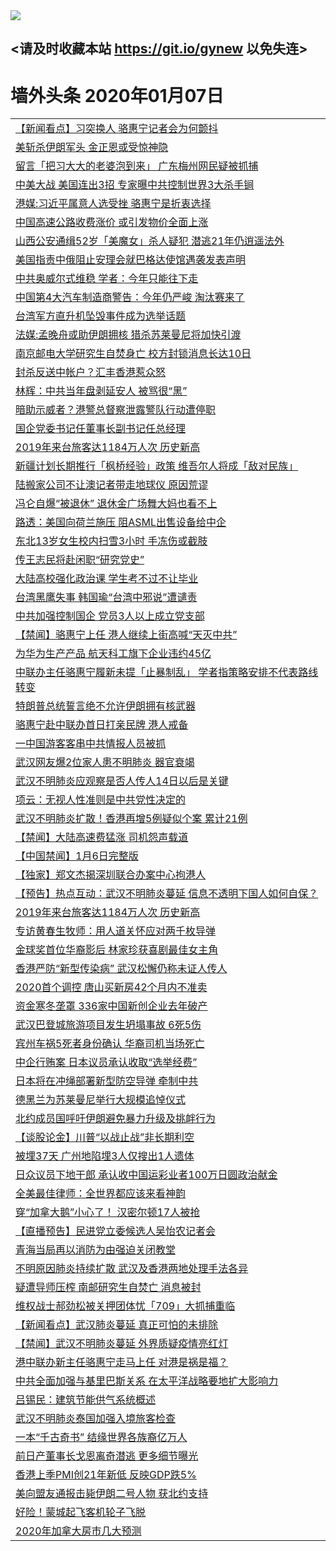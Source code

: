 
<tr>
  <td align=center><img src="https://cdn.jsdelivr.net/gh/gyoupiodf/im1/%E5%BE%AE%E4%BF%A1%E8%AF%B4%E6%98%8E4.jpg" /></td>  
</tr>

## <请及时收藏本站 https://git.io/gynew 以免失连> </a>
# 墙外头条 2020年01月07日</a>

<table>

<tr><td colspan="2" align="left"><a href="https://xball.casa/oo.aspx?name=c1114938&key=eqxowaguscvmxdgc&from=gy">【新闻看点】习突换人 骆惠宁记者会为何颤抖</a></td></tr>
<tr><td colspan="2" align="left"><a href="https://xball.casa/oo.aspx?name=c1114942&key=eqxowaguscvmxdgc&from=gy">美斩杀伊朗军头 金正恩或受惊神隐</a></td></tr>
<tr><td colspan="2" align="left"><a href="https://xball.casa/oo.aspx?name=c1114987&key=eqxowaguscvmxdgc&from=gy">留言「把习大大的老婆泡到来」 广东梅州网民疑被抓捕</a></td></tr>
<tr><td colspan="2" align="left"><a href="https://xball.casa/oo.aspx?name=c1114939&key=eqxowaguscvmxdgc&from=gy">中美大战 美国连出3招 专家曝中共控制世界3大杀手锏</a></td></tr>
<tr><td colspan="2" align="left"><a href="https://xball.casa/oo.aspx?name=c1114929&key=eqxowaguscvmxdgc&from=gy">港媒:习近平属意人选受挫 骆惠宁是折衷选择</a></td></tr>
<tr><td colspan="2" align="left"><a href="https://xball.casa/oo.aspx?name=c1114974&key=eqxowaguscvmxdgc&from=gy">中国高速公路收费涨价 或引发物价全面上涨</a></td></tr>
<tr><td colspan="2" align="left"><a href="https://xball.casa/oo.aspx?name=c1114960&key=eqxowaguscvmxdgc&from=gy">山西公安通缉52岁「美魔女」杀人疑犯 潜逃21年仍逍遥法外</a></td></tr>
<tr><td colspan="2" align="left"><a href="https://xball.casa/oo.aspx?name=c1114941&key=eqxowaguscvmxdgc&from=gy">美国指责中俄阻止安理会就巴格达使馆遇袭发表声明</a></td></tr>
<tr><td colspan="2" align="left"><a href="https://xball.casa/oo.aspx?name=c1114970&key=eqxowaguscvmxdgc&from=gy">中共奥威尔式维稳 学者：今年只能往下走</a></td></tr>
<tr><td colspan="2" align="left"><a href="https://xball.casa/oo.aspx?name=c1114940&key=eqxowaguscvmxdgc&from=gy">中国第4大汽车制造商警告：今年仍严峻 淘汰赛来了</a></td></tr>
<tr><td colspan="2" align="left"><a href="https://xball.casa/oo.aspx?name=c1114947&key=eqxowaguscvmxdgc&from=gy">台湾军方直升机坠毁事件成为选举话题</a></td></tr>
<tr><td colspan="2" align="left"><a href="https://xball.casa/oo.aspx?name=c1115006&key=eqxowaguscvmxdgc&from=gy">法媒:孟晚舟或助伊朗拥核 猎杀苏莱曼尼将加快引渡</a></td></tr>
<tr><td colspan="2" align="left"><a href="https://xball.casa/oo.aspx?name=c1114957&key=eqxowaguscvmxdgc&from=gy">南京邮电大学研究生自焚身亡 校方封锁消息长达10日</a></td></tr>
<tr><td colspan="2" align="left"><a href="https://xball.casa/oo.aspx?name=c1114920&key=eqxowaguscvmxdgc&from=gy">封杀反送中帐户？汇丰香港惹众怒</a></td></tr>
<tr><td colspan="2" align="left"><a href="https://xball.casa/oo.aspx?name=c1114972&key=eqxowaguscvmxdgc&from=gy">林辉：中共当年盘剥延安人 被骂很“黑”</a></td></tr>
<tr><td colspan="2" align="left"><a href="https://xball.casa/oo.aspx?name=c1115007&key=eqxowaguscvmxdgc&from=gy">暗助示威者？港警总督察泄露警队行动遭停职</a></td></tr>
<tr><td colspan="2" align="left"><a href="https://xball.casa/oo.aspx?name=c1114961&key=eqxowaguscvmxdgc&from=gy">国企党委书记任董事长副书记任总经理</a></td></tr>
<tr><td colspan="2" align="left"><a href="https://xball.casa/oo.aspx?name=c1114928&key=eqxowaguscvmxdgc&from=gy">2019年来台旅客达1184万人次 历史新高</a></td></tr>
<tr><td colspan="2" align="left"><a href="https://xball.casa/oo.aspx?name=c1114962&key=eqxowaguscvmxdgc&from=gy">新疆计划长期推行「枫桥经验」政策 维吾尔人将成「敌对民族」</a></td></tr>
<tr><td colspan="2" align="left"><a href="https://xball.casa/oo.aspx?name=c1114986&key=eqxowaguscvmxdgc&from=gy">陆搬家公司不让澳记者带走地球仪 原因荒谬</a></td></tr>
<tr><td colspan="2" align="left"><a href="https://xball.casa/oo.aspx?name=c1114944&key=eqxowaguscvmxdgc&from=gy">冯仑自爆“被退休” 退休金广场舞大妈也看不上</a></td></tr>
<tr><td colspan="2" align="left"><a href="https://xball.casa/oo.aspx?name=c1114918&key=eqxowaguscvmxdgc&from=gy">路透：美国向荷兰施压 阻ASML出售设备给中企</a></td></tr>
<tr><td colspan="2" align="left"><a href="https://xball.casa/oo.aspx?name=c1114950&key=eqxowaguscvmxdgc&from=gy">东北13岁女生校内扫雪3小时 手冻伤或截肢</a></td></tr>
<tr><td colspan="2" align="left"><a href="https://xball.casa/oo.aspx?name=c1114930&key=eqxowaguscvmxdgc&from=gy">传王志民将赴闲职“研究党史”</a></td></tr>
<tr><td colspan="2" align="left"><a href="https://xball.casa/oo.aspx?name=c1114971&key=eqxowaguscvmxdgc&from=gy">大陆高校强化政治课 学生考不过不让毕业</a></td></tr>
<tr><td colspan="2" align="left"><a href="https://xball.casa/oo.aspx?name=c1114956&key=eqxowaguscvmxdgc&from=gy">台湾黑鹰失事 韩国瑜“台湾中邪说”遭谴责</a></td></tr>
<tr><td colspan="2" align="left"><a href="https://xball.casa/oo.aspx?name=c1114943&key=eqxowaguscvmxdgc&from=gy">中共加强控制国企 党员3人以上成立党支部</a></td></tr>
<tr><td colspan="2" align="left"><a href="https://xball.casa/oo.aspx?name=c1114995&key=eqxowaguscvmxdgc&from=gy">【禁闻】骆惠宁上任 港人继续上街高喊“天灭中共”</a></td></tr>
<tr><td colspan="2" align="left"><a href="https://xball.casa/oo.aspx?name=c1114969&key=eqxowaguscvmxdgc&from=gy">为华为生产产品 航天科工旗下企业违约45亿</a></td></tr>
<tr><td colspan="2" align="left"><a href="https://xball.casa/oo.aspx?name=c1114963&key=eqxowaguscvmxdgc&from=gy">中联办主任骆惠宁履新未提「止暴制乱」 学者指策略安排不代表路线转变</a></td></tr>
<tr><td colspan="2" align="left"><a href="https://xball.casa/oo.aspx?name=c1114931&key=eqxowaguscvmxdgc&from=gy">特朗普总统誓言绝不允许伊朗拥有核武器</a></td></tr>
<tr><td colspan="2" align="left"><a href="https://xball.casa/oo.aspx?name=c1114936&key=eqxowaguscvmxdgc&from=gy">骆惠宁赴中联办首日打亲民牌 港人戒备</a></td></tr>
<tr><td colspan="2" align="left"><a href="https://xball.casa/oo.aspx?name=c1114982&key=eqxowaguscvmxdgc&from=gy">一中国游客客串中共情报人员被抓</a></td></tr>
<tr><td colspan="2" align="left"><a href="https://xball.casa/oo.aspx?name=c1114934&key=eqxowaguscvmxdgc&from=gy">武汉网友爆2位家人患不明肺炎 器官衰竭</a></td></tr>
<tr><td colspan="2" align="left"><a href="https://xball.casa/oo.aspx?name=c1114958&key=eqxowaguscvmxdgc&from=gy">武汉不明肺炎应观察是否人传人14日以后是关键</a></td></tr>
<tr><td colspan="2" align="left"><a href="https://xball.casa/oo.aspx?name=c1114973&key=eqxowaguscvmxdgc&from=gy">项云：无视人性准则是中共党性决定的</a></td></tr>
<tr><td colspan="2" align="left"><a href="https://xball.casa/oo.aspx?name=c1114921&key=eqxowaguscvmxdgc&from=gy">武汉不明肺炎扩散！香港再增5例疑似个案 累计21例</a></td></tr>
<tr><td colspan="2" align="left"><a href="https://xball.casa/oo.aspx?name=c1114975&key=eqxowaguscvmxdgc&from=gy">【禁闻】大陆高速费猛涨 司机怨声载道</a></td></tr>
<tr><td colspan="2" align="left"><a href="https://xball.casa/oo.aspx?name=c1114994&key=eqxowaguscvmxdgc&from=gy">【中国禁闻】1月6日完整版</a></td></tr>
<tr><td colspan="2" align="left"><a href="https://xball.casa/oo.aspx?name=c1114945&key=eqxowaguscvmxdgc&from=gy">【独家】郑文杰揭深圳联合办案中心拘港人</a></td></tr>
<tr><td colspan="2" align="left"><a href="https://xball.casa/oo.aspx?name=c1114914&key=eqxowaguscvmxdgc&from=gy">【预告】热点互动：武汉不明肺炎蔓延 信息不透明下国人如何自保？</a></td></tr>
<tr><td colspan="2" align="left"><a href="https://xball.casa/oo.aspx?name=c1114988&key=eqxowaguscvmxdgc&from=gy">2019年来台旅客达1184万人次 历史新高</a></td></tr>
<tr><td colspan="2" align="left"><a href="https://xball.casa/oo.aspx?name=c1114964&key=eqxowaguscvmxdgc&from=gy">专访黄春生牧师：用人道关怀应对两千枚导弹</a></td></tr>
<tr><td colspan="2" align="left"><a href="https://xball.casa/oo.aspx?name=c1114951&key=eqxowaguscvmxdgc&from=gy">金球奖首位华裔影后 林家珍获喜剧最佳女主角</a></td></tr>
<tr><td colspan="2" align="left"><a href="https://xball.casa/oo.aspx?name=c1114946&key=eqxowaguscvmxdgc&from=gy">香港严防“新型传染病” 武汉松懈仍称未证人传人</a></td></tr>
<tr><td colspan="2" align="left"><a href="https://xball.casa/oo.aspx?name=c1114935&key=eqxowaguscvmxdgc&from=gy">2020首个调控 唐山买新房42个月内不准卖</a></td></tr>
<tr><td colspan="2" align="left"><a href="https://xball.casa/oo.aspx?name=c1114919&key=eqxowaguscvmxdgc&from=gy">资金寒冬垄罩 336家中国新创企业去年破产</a></td></tr>
<tr><td colspan="2" align="left"><a href="https://xball.casa/oo.aspx?name=c1114984&key=eqxowaguscvmxdgc&from=gy">武汉巴登城旅游项目发生坍塌事故 6死5伤</a></td></tr>
<tr><td colspan="2" align="left"><a href="https://xball.casa/oo.aspx?name=c1114980&key=eqxowaguscvmxdgc&from=gy">宾州车祸5死者身份确认 华裔司机当场死亡</a></td></tr>
<tr><td colspan="2" align="left"><a href="https://xball.casa/oo.aspx?name=c1114927&key=eqxowaguscvmxdgc&from=gy">中企行贿案 日本议员承认收取“选举经费”</a></td></tr>
<tr><td colspan="2" align="left"><a href="https://xball.casa/oo.aspx?name=c1114985&key=eqxowaguscvmxdgc&from=gy">日本将在冲绳部署新型防空导弹 牵制中共</a></td></tr>
<tr><td colspan="2" align="left"><a href="https://xball.casa/oo.aspx?name=c1114952&key=eqxowaguscvmxdgc&from=gy">德黑兰为苏莱曼尼举行大规模追悼仪式</a></td></tr>
<tr><td colspan="2" align="left"><a href="https://xball.casa/oo.aspx?name=c1115005&key=eqxowaguscvmxdgc&from=gy">北约成员国呼吁伊朗避免暴力升级及挑衅行为</a></td></tr>
<tr><td colspan="2" align="left"><a href="https://xball.casa/oo.aspx?name=c1114992&key=eqxowaguscvmxdgc&from=gy">【谈股论金】川普“以战止战”非长期利空</a></td></tr>
<tr><td colspan="2" align="left"><a href="https://xball.casa/oo.aspx?name=c1114981&key=eqxowaguscvmxdgc&from=gy">被埋37天 广州地陷埋3人仅搜出1人遗体</a></td></tr>
<tr><td colspan="2" align="left"><a href="https://xball.casa/oo.aspx?name=c1114922&key=eqxowaguscvmxdgc&from=gy">日众议员下地干郎 承认收中国运彩业者100万日圆政治献金</a></td></tr>
<tr><td colspan="2" align="left"><a href="https://xball.casa/oo.aspx?name=c1114937&key=eqxowaguscvmxdgc&from=gy">全美最佳律师：全世界都应该来看神韵</a></td></tr>
<tr><td colspan="2" align="left"><a href="https://xball.casa/oo.aspx?name=c1114977&key=eqxowaguscvmxdgc&from=gy">穿“加拿大鹅”小心了！ 汉密尔顿17人被抢</a></td></tr>
<tr><td colspan="2" align="left"><a href="https://xball.casa/oo.aspx?name=c1114926&key=eqxowaguscvmxdgc&from=gy">【直播预告】民进党立委候选人吴怡农记者会</a></td></tr>
<tr><td colspan="2" align="left"><a href="https://xball.casa/oo.aspx?name=c1114955&key=eqxowaguscvmxdgc&from=gy">青海当局再以消防为由强迫关闭教堂</a></td></tr>
<tr><td colspan="2" align="left"><a href="https://xball.casa/oo.aspx?name=c1114954&key=eqxowaguscvmxdgc&from=gy">不明原因肺炎持续扩散 武汉及香港两地处理手法各异</a></td></tr>
<tr><td colspan="2" align="left"><a href="https://xball.casa/oo.aspx?name=c1114949&key=eqxowaguscvmxdgc&from=gy">疑遭导师压榨 南邮研究生自焚亡 消息被封</a></td></tr>
<tr><td colspan="2" align="left"><a href="https://xball.casa/oo.aspx?name=c1114983&key=eqxowaguscvmxdgc&from=gy">维权战士郝劲松被关押团体忧「709」大抓捕重临</a></td></tr>
<tr><td colspan="2" align="left"><a href="https://xball.casa/oo.aspx?name=c1114968&key=eqxowaguscvmxdgc&from=gy">【新闻看点】武汉肺炎蔓延 真正可怕的未排除</a></td></tr>
<tr><td colspan="2" align="left"><a href="https://xball.casa/oo.aspx?name=c1114976&key=eqxowaguscvmxdgc&from=gy">【禁闻】武汉不明肺炎蔓延 外界质疑疫情亮红灯</a></td></tr>
<tr><td colspan="2" align="left"><a href="https://xball.casa/oo.aspx?name=c1114953&key=eqxowaguscvmxdgc&from=gy">港中联办新主任骆惠宁走马上任 对港是祸是福？</a></td></tr>
<tr><td colspan="2" align="left"><a href="https://xball.casa/oo.aspx?name=c1114933&key=eqxowaguscvmxdgc&from=gy">中共全面加强与基里巴斯关系 在太平洋战略要地扩大影响力</a></td></tr>
<tr><td colspan="2" align="left"><a href="https://xball.casa/oo.aspx?name=c1114993&key=eqxowaguscvmxdgc&from=gy">吕锡民：建筑节能供气系统概述</a></td></tr>
<tr><td colspan="2" align="left"><a href="https://xball.casa/oo.aspx?name=c1114959&key=eqxowaguscvmxdgc&from=gy">武汉不明肺炎泰国加强入境旅客检查</a></td></tr>
<tr><td colspan="2" align="left"><a href="https://xball.casa/oo.aspx?name=c1114991&key=eqxowaguscvmxdgc&from=gy">一本“千古奇书” 结缘世界各族裔亿万人</a></td></tr>
<tr><td colspan="2" align="left"><a href="https://xball.casa/oo.aspx?name=c1114948&key=eqxowaguscvmxdgc&from=gy">前日产董事长戈恩离奇潜逃 更多细节曝光</a></td></tr>
<tr><td colspan="2" align="left"><a href="https://xball.casa/oo.aspx?name=c1114932&key=eqxowaguscvmxdgc&from=gy">香港上季PMI创21年新低 反映GDP跌5%</a></td></tr>
<tr><td colspan="2" align="left"><a href="https://xball.casa/oo.aspx?name=c1114990&key=eqxowaguscvmxdgc&from=gy">美向盟友通报击毙伊朗二号人物 获北约支持</a></td></tr>
<tr><td colspan="2" align="left"><a href="https://xball.casa/oo.aspx?name=c1114978&key=eqxowaguscvmxdgc&from=gy">好险！蒙城起飞客机轮子飞脱</a></td></tr>
<tr><td colspan="2" align="left"><a href="https://xball.casa/oo.aspx?name=c1114979&key=eqxowaguscvmxdgc&from=gy">2020年加拿大房市几大预测</a></td></tr>

</table>
